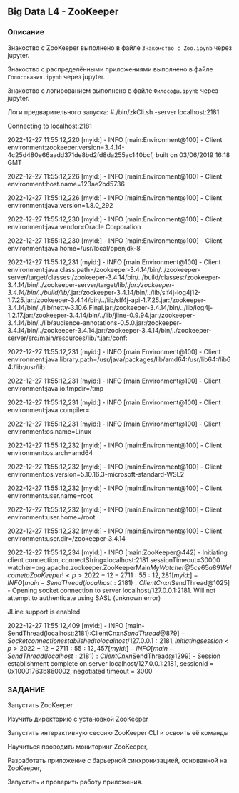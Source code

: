 ## Big Data L4 - ZooKeeper

### Описание

Знакоство с ZooKeeper выполнено в файле  ``Знакомство с Zoo.ipynb`` через jupyter.<p>
Знакоство с распределёнными приложениями выполнено в файле  ``Голосования.ipynb`` через jupyter.<p>
Знакоство с логированием выполнено в файле  ``Философы.ipynb`` через jupyter.<p>

Логи предварительного запуска:
#./bin/zkCli.sh -server localhost:2181<p>
Connecting to localhost:2181<p>
2022-12-27 11:55:12,220 [myid:] - INFO  [main:Environment@100] - Client environment:zookeeper.version=3.4.14-4c25d480e66aadd371de8bd2fd8da255ac140bcf, built on 03/06/2019 16:18 GMT<p>
2022-12-27 11:55:12,226 [myid:] - INFO  [main:Environment@100] - Client environment:host.name=123ae2bd5736<p>
2022-12-27 11:55:12,226 [myid:] - INFO  [main:Environment@100] - Client environment:java.version=1.8.0_292<p>
2022-12-27 11:55:12,230 [myid:] - INFO  [main:Environment@100] - Client environment:java.vendor=Oracle Corporation<p>
2022-12-27 11:55:12,230 [myid:] - INFO  [main:Environment@100] - Client environment:java.home=/usr/local/openjdk-8<p>
2022-12-27 11:55:12,231 [myid:] - INFO  [main:Environment@100] - Client environment:java.class.path=/zookeeper-3.4.14/bin/../zookeeper-server/target/classes:/zookeeper-3.4.14/bin/../build/classes:/zookeeper-3.4.14/bin/../zookeeper-server/target/lib/*.jar:/zookeeper-3.4.14/bin/../build/lib/*.jar:/zookeeper-3.4.14/bin/../lib/slf4j-log4j12-1.7.25.jar:/zookeeper-3.4.14/bin/../lib/slf4j-api-1.7.25.jar:/zookeeper-3.4.14/bin/../lib/netty-3.10.6.Final.jar:/zookeeper-3.4.14/bin/../lib/log4j-1.2.17.jar:/zookeeper-3.4.14/bin/../lib/jline-0.9.94.jar:/zookeeper-3.4.14/bin/../lib/audience-annotations-0.5.0.jar:/zookeeper-3.4.14/bin/../zookeeper-3.4.14.jar:/zookeeper-3.4.14/bin/../zookeeper-server/src/main/resources/lib/*.jar:/conf:<p>
2022-12-27 11:55:12,231 [myid:] - INFO  [main:Environment@100] - Client environment:java.library.path=/usr/java/packages/lib/amd64:/usr/lib64:/lib64:/lib:/usr/lib<p>
2022-12-27 11:55:12,231 [myid:] - INFO  [main:Environment@100] - Client environment:java.io.tmpdir=/tmp<p>
2022-12-27 11:55:12,231 [myid:] - INFO  [main:Environment@100] - Client environment:java.compiler=<NA><p>
2022-12-27 11:55:12,231 [myid:] - INFO  [main:Environment@100] - Client environment:os.name=Linux<p>
2022-12-27 11:55:12,232 [myid:] - INFO  [main:Environment@100] - Client environment:os.arch=amd64<p>
2022-12-27 11:55:12,232 [myid:] - INFO  [main:Environment@100] - Client environment:os.version=5.10.16.3-microsoft-standard-WSL2<p>
2022-12-27 11:55:12,232 [myid:] - INFO  [main:Environment@100] - Client environment:user.name=root<p>
2022-12-27 11:55:12,232 [myid:] - INFO  [main:Environment@100] - Client environment:user.home=/root<p>
2022-12-27 11:55:12,232 [myid:] - INFO  [main:Environment@100] - Client environment:user.dir=/zookeeper-3.4.14<p>
2022-12-27 11:55:12,234 [myid:] - INFO  [main:ZooKeeper@442] - Initiating client connection, connectString=localhost:2181 sessionTimeout=30000 watcher=org.apache.zookeeper.ZooKeeperMain$MyWatcher@5ce65a89
Welcome to ZooKeeper!<p>
2022-12-27 11:55:12,281 [myid:] - INFO  [main-SendThread(localhost:2181):ClientCnxn$SendThread@1025] - Opening socket connection to server localhost/127.0.0.1:2181. Will not attempt to authenticate using SASL (unknown error)<p>
JLine support is enabled<p>
2022-12-27 11:55:12,409 [myid:] - INFO  [main-SendThread(localhost:2181):ClientCnxn$SendThread@879] - Socket connection established to localhost/127.0.0.1:2181, initiating session<p>
2022-12-27 11:55:12,457 [myid:] - INFO  [main-SendThread(localhost:2181):ClientCnxn$SendThread@1299] - Session establishment complete on server localhost/127.0.0.1:2181, sessionid = 0x10001763b860002, negotiated timeout = 3000<p>



### ЗАДАНИЕ
Запустить ZooKeeper<p>
Изучить директорию с установкой ZooKeeper<p>
Запустить интерактивную сессию ZooKeeper CLI и освоить её команды<p>
Научиться проводить мониторинг ZooKeeper,<p>
Разработать приложение с барьерной синхронизацией, основанной на ZooKeeper,<p>
Запустить и проверить работу приложения.<p>